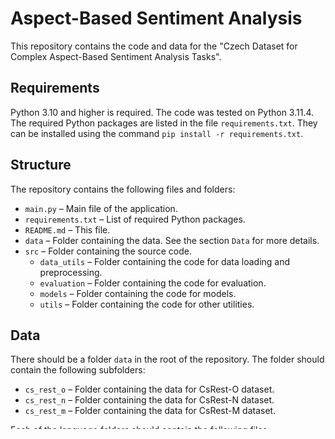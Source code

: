 # Aspect-Based Sentiment Analysis #
This repository contains the code and data for the "Czech Dataset for Complex Aspect-Based Sentiment Analysis Tasks".

## Requirements ##
Python 3.10 and higher is required. The code was tested on Python 3.11.4.
The required Python packages are listed in the file `requirements.txt`. They can be installed using the command `pip install -r requirements.txt`.

## Structure ##
The repository contains the following files and folders:
* `main.py` – Main file of the application.
* `requirements.txt` – List of required Python packages.
* `README.md` – This file.
* `data` – Folder containing the data. See the section `Data` for more details.
* `src` – Folder containing the source code.
  * `data_utils` – Folder containing the code for data loading and preprocessing.
  * `evaluation` – Folder containing the code for evaluation.
  * `models` – Folder containing the code for models.
  * `utils` – Folder containing the code for other utilities.

## Data ##
There should be a folder `data` in the root of the repository. The folder should contain the following subfolders:
* `cs_rest_o` – Folder containing the data for CsRest-O dataset.
* `cs_rest_n` – Folder containing the data for CsRest-N dataset.
* `cs_rest_m` – Folder containing the data for CsRest-M dataset.

Each of the language folders should contain the following files:
* `train.xlm` – File with training data.
* `dev.xlm` – File with validation data.
* `test.xlm` – File with test data.

## Usage ##
To run the code, use the command `python main.py`. The code can be configured using the following command-line arguments:
* `--model` – Name or path to pre-trained model. The default value is `t5-base`.
* `--batch_size` – Batch size. The default value is `64`.
* `--max_seq_length` – Maximum sequence length. The default value is `256`.
* `--max_seq_length_label` – Maximum sequence length for labels. The default value is `256`.
* `--lr` – Learning rate. The default value is `1e-4`.
* `--epochs` – Number of training epochs. The default value is `10`.
* `--dataset_path` – Dataset path. The default value is `cs_rest_m`. Options: `cs_rest_o`, `cs_rest_n`, `cs_rest_m`.
* `--optimizer` – Optimizer. The default value is `AdamW`. Options: `adafactor`, `AdamW`. `adafactor` can be applied only for sequence-to-sequence models (e.g. T5), otherwise `AdamW` is always used.
* `--mode` – Mode of the training. The default value is `dev`. Options:
  * `dev` – Splits the training data into training and validation sets. The validation set is used for selecting the best model, which is then evaluated on the test set of the target language. In the case of different source and target languages, the validation set is taken from the training data of the target language and the whole training data is used for training.
  * `test` – Uses whole training dataset from the source language for training and test dataset from the target language for evaluation.
* `--checkpoint_monitor` – Metric based on which the best model will be stored according to the performance on validation data in `dev` mode. The default value is `val_loss`. Options: `val_loss`, `ate_f1`, `acd_f1`, `acte_f1`, `tasd_f1`, `pd_f1`, `e2e_f1`.
* `--accumulate_grad_batches` – Accumulates gradient batches. The default value is `1`. It is used when there is insufficient memory for training for the required effective batch size.
* `--beam_size` – Beam size for beam search decoding. The default value is `1`.
* `--task` – ABSA task. Options: `ate`, `e2e`, `apd`, `acd`.

### Restrictions and details ###
* `--task` cannot be used for sequence-to-sequence models (e.g. T5).
* When selecting a model for sentiment polarity classification (e.g. BERT), `--task` has to be used.
* The user is responsible for selecting the correct `--checkpoint_monitor` (e.g. `acd_f1` is only measured with `acd` task).
* The `-model` argument containing the substring `t5` or `bart` indicates the use of a sequence-to-sequence model.
* The program automatically detects whether it is possible to use GPU for training.
* The program tries to use CsvLogger.

### Examples ###
* `python main.py --model google/mt5-base --batch_size 32 --max_seq_length 256 --max_seq_length_label 256 --lr 3e-4 --epochs 35 --dataset_path cs_rest_o --optimizer adafactor --mode dev --checkpoint_monitor tasd_f1 --accumulate_grad_batches 2 --beam_size 1`
* `python main.py --model xlm-roberta-base --batch_size 64 --max_seq_length 256 --lr 1e-5 --epochs 50 --dataset_path cs_rest_o --optimizer AdamW --mode dev --checkpoint_monitor pd_f1 --accumulate_grad_batches 1 --task apd`
* `python main.py --model xlm-roberta-base --batch_size 64 --max_seq_length 256 --max_seq_length_label 256 --lr 1e-5 --epochs 50 --dataset_path cs_rest_m --optimizer AdamW --mode test --task ate`
* `python main.py --model xlm-roberta-base --batch_size 64 --max_seq_length 256 --max_seq_length_label 256 --lr 1e-5 --epochs 10 --dataset_path cs_rest_n --checkpoint_monitor acd_f1 --optimizer AdamW --mode dev --task acd`